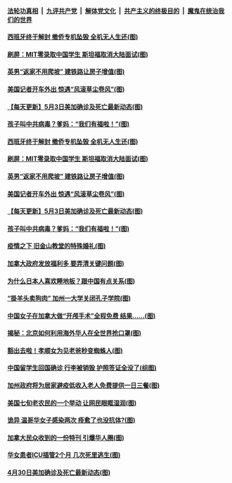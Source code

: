 

####  [法轮功真相](../../../../basic/blob/master/README.md?t=05041601) &nbsp;|&nbsp; [九评共产党](../../../../9ping.md/blob/master/README.md?t=05041601) &nbsp;|&nbsp; [解体党文化](../../../../jtdwh.md/blob/master/README.md?t=05041601)  &nbsp;|&nbsp; [共产主义的终极目的](../../../../gczydzjmd.md/blob/master/README.md?t=05041601) &nbsp;|&nbsp; [魔鬼在统治我们的世界](../../../../mgztzwmdsj.md/blob/master/README.md?t=05041601) 

#### [西班牙终于解封 撤侨专机坠毁 全机无人生还(图)](../pages/p3/932068.md?t=05041601) 

#### [刷屏：MIT零录取中国学生 斯坦福取消大陆面试(图)](../pages/p3/932062.md?t=05041601) 

#### [英男“返家不用爬坡” 建铁路让房子增值(图)](../pages/p3/932060.md?t=05041601) 

#### [美国记者开车外出 惊遇“风滚草尘卷风”(图)](../pages/p3/932058.md?t=05041601) 

#### [【每天更新】5月3日美加确诊及死亡最新动态(图)](../pages/p3/931800.md?t=05041601) 

#### [孩子叫中共病毒？爹妈：“我们有福啦！”(图)](../pages/p3/932032.md?t=05041601) 

#### [西班牙终于解封 撤侨专机坠毁 全机无人生还(图)](../pages/p3/932068.md?t=05041601) 

#### [刷屏：MIT零录取中国学生 斯坦福取消大陆面试(图)](../pages/p3/932062.md?t=05041601) 

#### [英男“返家不用爬坡” 建铁路让房子增值(图)](../pages/p3/932060.md?t=05041601) 

#### [美国记者开车外出 惊遇“风滚草尘卷风”(图)](../pages/p3/932058.md?t=05041601) 

#### [【每天更新】5月3日美加确诊及死亡最新动态(图)](../pages/p3/931800.md?t=05041601) 

#### [孩子叫中共病毒？爹妈：“我们有福啦！”(图)](../pages/p3/932032.md?t=05041601) 

#### [疫情之下 旧金山教堂的特殊婚礼(图)](../pages/p3/932034.md?t=05041601) 

#### [加拿大政府发放福利多 要弄清关键问题(图)](../pages/p3/931962.md?t=05041601) 

#### [为什么日本人喜欢睡地板？跟中国有点关系(图)](../pages/p3/931959.md?t=05041601) 

#### [“掛羊头卖狗肉” 加州一大学关闭孔子学院(图)](../pages/p3/931951.md?t=05041601) 

#### [中国女子在加拿大做“开颅手术”全程免费 结果……(图)](../pages/p3/931945.md?t=05041601) 

#### [揭秘：北京如何利用海外华人在全世界抢口罩(图)](../pages/p3/931946.md?t=05041601) 

#### [豁出去啦！孝顺女为见老爸秒变蜘蛛人(图)](../pages/p3/931932.md?t=05041601) 

#### [中国留学生回国确诊 行李被销毁 护照签证全没了(组图)](../pages/p3/931854.md?t=05041601) 

#### [加州政府将为居家避疫低收入老人免费提供一日三餐(图)](../pages/p3/931824.md?t=05041601) 

#### [美国七旬老农民的一个举动 让网民眼眶湿润(图)](../pages/p3/931822.md?t=05041601) 

#### [诡异 温哥华女子感染两次 痊愈了也没抗体?(图)](../pages/p3/931814.md?t=05041601) 

#### [加拿大民众收到的一份特刊 引爆华人圈(图)](../pages/p3/931744.md?t=05041601) 

#### [华女患者ICU插管2个月 几次死里逃生(图)](../pages/p3/931733.md?t=05041601) 

#### [4月30日美加确诊及死亡最新动态(图)](../pages/p3/928262.md?t=05041601) 

